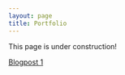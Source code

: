 ```yaml
---
layout: page
title: Portfolio
---
```

This page is under construction!

[Blogpost 1](blogpost1.html)
